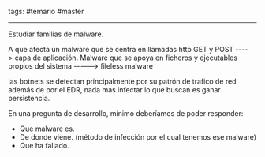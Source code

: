 tags: #temario #master 

---
Estudiar familias de malware.

A que afecta un malware que se centra en llamadas http GET y POST ----> capa de aplicación.
Malware que se apoya en ficheros y ejecutables propios del sistema -----> fileless malware

las botnets se detectan principalmente por su patrón de trafico de red además de por el EDR, nada mas infectar lo que buscan es ganar persistencia.

En una pregunta de desarrollo, mínimo deberíamos de poder responder:
- Que malware es.
- De donde viene. (método de infección por el cual tenemos ese malware)
- Que ha fallado.